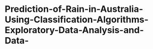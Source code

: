 # Prediction-of-Rain-in-Australia-Using-Classification-Algorithms-Exploratory-Data-Analysis-and-Data-